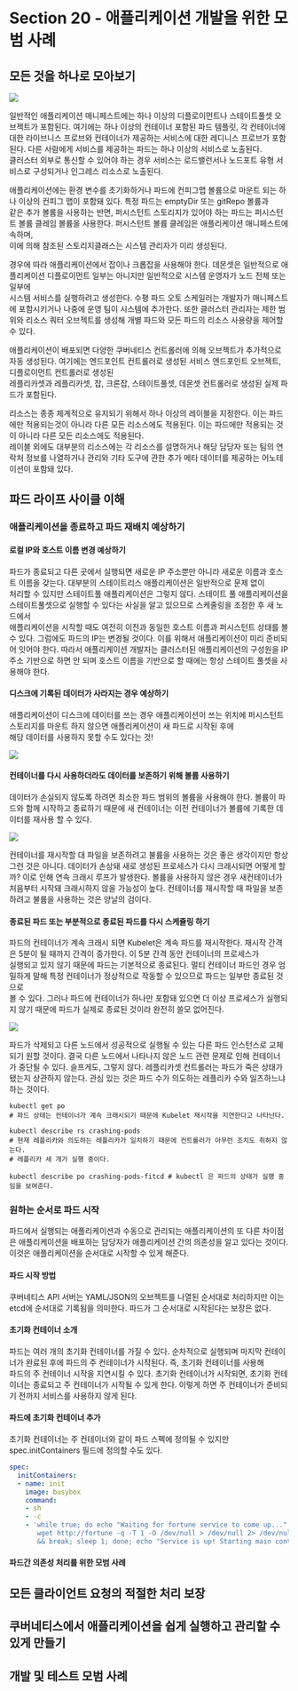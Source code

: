 # Section 20 - 애플리케이션 개발을 위한 모범 사례 

## 모든 것을 하나로 모아보기

![](https://github.com/keepinmindsh/lines_kubernetes/blob/main/assets/k8s_usage_001.png) 

일반적인 애플리케이션 매니페스트에는 하나 이상의 디플로이먼트나 스테이트풀셋 오브젝트가 포함된다. 여기에는 하나 이상의 컨테이너 포함된 파드 템플릿, 각 컨테이너에  
대한 라이브니스 프로브와 컨테이너가 제공하는 서비스에 대한 레디니스 프로브가 포함된다. 다른 사람에게 서비스를 제공하는 파드는 하나 이상의 서비스로 노출된다.  
클러스터 외부로 통신할 수 있어야 하는 경우 서비스는 로드밸런서나 노드포트 유형 서비스로 구성되거나 인그레스 리소스로 노출된다.   

  애플리케이션에는 환경 변수를 초기화하거나 파드에 컨피그맵 볼륨으로 마운트 되는 하나 이상의 컨피그 맵이 포함돼 있다. 특정 파드는 emptyDir 또는 gitRepo 볼륨과  
같은 추가 볼륨을 사용하는 반면, 퍼시스턴트 스토리지가 있어야 하는 파드는 퍼시스턴트 볼륨 클레임 볼륨을 사용한다. 퍼시스턴트 볼륨 클레임은 애플리케이션 매니페스트에 속하며,  
이에 의해 참조된 스토리지클래스는 시스템 관리자가 미리 생성된다.   

 경우에 따라 애플리케이션에서 잡이나 크롭잡을 사용해야 한다. 데몬셋은 일반적으로 애플리케이션 디플로이먼트 일부는 아니지만 일반적으로 시스템 운영자가 노드 전체 또는 일부에  
시스템 서비스를 실행하려고 생성한다. 수평 파드 오토 스케일러는 개발자가 매니페스트에 포함시키거나 나중에 운영 팀이 시스템에 추가한다. 또한 클러스터 관리자는 
제한 범위와 리소스 쿼터 오브젝트를 생성해 개별 파드와 모든 파드의 리소스 사용량을 제어할 수 있다.  

애플리케이션이 배포되면 다양한 쿠버네티스 컨트롤러에 의해 오브젝트가 추가적으로 자동 생성된다. 여기에는 엔드포인트 컨트롤러로 생성된 서비스 엔드포인트 오브젝트, 디플로이먼트 컨트롤러로 생성된  
레플리카셋과 레플리카셋, 잡, 크론잡, 스테이트풀셋, 데몬셋 컨트롤러로 생성된 실제 파드가 포함된다. 

리소스는 종종 체계적으로 유지되기 위해서 하나 이상의 레이블을 지정한다. 이는 파드에만 적용되는것이 아니라 다른 모든 리소스에도 적용된다. 이는 파드에만 적용되는 것이 아니라 다른 모든 리소스에도 적용된다.  
레이블 외에도 대부분의 리소스에는 각 리소스를 설명하거나 해당 담당자 또는 팀의 연락처 정보를 나열하거나 관리와 기타 도구에 관한 추가 메타 데이터를 제공하는 어노테이션이 포함돼 있다. 

## 파드 라이프 사이클 이해

### 애플리케이션을 종료하고 파드 재배치 예상하기 

#### 로컬 IP와 호스트 이름 변경 예상하기  

파드가 종료되고 다른 곳에서 실행되면 새로운 IP 주소뿐만 아니라 새로운 이름과 호스트 이름을 갖는다. 대부분의 스테이트리스 애플리케이션은 일반적으로 문제 없이  
처리할 수 있지만 스테이트풀 애플리케이션은 그렇지 않다. 스테이트 풀 애플리케이션을 스테이트풀셋으로 실행할 수 있다는 사실을 알고 있으므로 스케줄링을 조정한 후 새 노드에서  
애플리케이션을 시작할 때도 여전히 이전과 동일한 호스트 이름과 퍼시스턴트 상태를 볼 수 있다. 그럼에도 파드의 IP는 변경될 것이다. 이를 위해서 애플리케이션이 미리 준비되어 잇어야 한다. 
따라서 애플리케이션 개발자는 클러스터된 애플리케이션의 구성원을 IP 주소 기반으로 하면 안 되며 호스트 이름을 기반으로 할 때에는 항상 스테이트 풀셋을 사용해야 한다. 

#### 디스크에 기록된 데이터가 사라지는 경우 예상하기 

애플리케이션이 디스크에 데이터를 쓰는 경우 애플리케이션이 쓰는 위치에 퍼시스턴트 스토리지를 마운트 하지 않으면 애플리케이션이 새 파드로 시작된 후에  
해당 데이터를 사용하지 못할 수도 있다는 것! 

![](https://github.com/keepinmindsh/lines_kubernetes/blob/main/assets/k8s_usage_002.png)

#### 컨테이너를 다시 사용하더라도 데이터를 보존하기 위해 볼륨 사용하기 

데이터가 손실되지 않도록 하려면 최소한 파드 범위의 볼륨을 사용해야 한다. 볼륨이 파드와 함께 시작하고 종료하기 때문에 새 컨테이너는 이전 컨테이너가 볼륨에 
기록한 데이터를 재사용 할 수 있다. 

![](https://github.com/keepinmindsh/lines_kubernetes/blob/main/assets/k8s_usage_003.png)

컨테이너를 재시작할 대 파일을 보존하려고 불륨을 사용하는 것은 좋은 생각이지만 항상 그런 것은 아니다. 데이터가 손상돼 새로 생성된 프로세스가 다시 크래시되면 
어떻게 할까? 이로 인해 연속 크래시 루프가 발생한다. 볼륨을 사용하지 않은 경우 새컨테이너가 처음부터 시작돼 크래시하지 않을 가능성이 높다. 
컨테이너를 재시작할 때 파일을 보존하려고 불륨을 사용하는 것은 양날의 검이다. 

#### 종료된 파드 또는 부분적으로 종료된 파드를 다시 스케쥴링 하기 

파드의 컨테이너가 계속 크래시 되면 Kubelet은 계속 파드를 재시작한다. 재시작 간격은 5분이 될 때까지 간격이 증가한다. 이 5분 간격 동안 컨테이너의 프로세스가  
실행되고 있지 않기 때문에 파드는 기본적으로 종료된다. 멀티 컨테이너 파드인 경우 엄밀하게 말해 특정 컨테이너가 정상적으로 작동할 수 있으므로 파드는 일부만 종료된 것으로  
볼 수 있다. 그러나 파드에 컨테이너가 하나만 포함돼 있으면 더 이상 프로세스가 실행되지 않기 때문에 파드가 실제로 종료된 것이라 완전히 쓸모 없어진다.  

![](https://github.com/keepinmindsh/lines_kubernetes/blob/main/assets/k8s_usage_004.png)

파드가 삭제되고 다른 노드에서 성공적으로 실행될 수 있는 다른 파드 인스턴스로 교체되기 원할 것이다. 결국 다른 노드에서 나타나지 않은 노드 관련 문제로 인해 컨테이너  
가 중단될 수 있다. 슬프게도, 그렇지 않다. 레플리카셋 컨트롤러는 파드가 죽은 상태가 됐는지 상관하지 않는다. 관심 있는 것은 파드 수가 의도하는 레플리카 수와 일츠하느냐 하는 것이다. 

```shell
kubectl get po 
# 파드 상태는 컨테이너가 계속 크래시되기 때문에 Kubelet 재시작을 지연한다고 나타난다. 

kubectl describe rs crashing-pods 
# 현재 레플리카와 의도하는 레플리카가 일치하기 때문에 컨트롤러가 아무런 조치도 취하지 않는다. 
# 레플리카 세 개가 실행 중이다. 

kubectl describe po crashing-pods-fitcd # kubectl 은 파드의 상태가 실행 중임을 보여준다.   
```
### 원하는 순서로 파드 시작 

파드에서 실행되는 애플리케이션과 수동으로 관리되는 애플리케이션의 또 다른 차이점은 애플리케이션을 배포하는 담당자가 애플리케이션 간의 의존성을 알고 있다는 것이다.  
이것은 애플리케이션을 순서대로 시작할 수 있게 해준다. 

#### 파드 시작 방법 

쿠버네티스 API 서버는 YAML/JSON의 오브젝트를 나열된 순서대로 처리하지만 이는 etcd에 순서대로 기록됨을 의미한다. 파드가 그 순서대로 시작된다는 보장은 없다. 

#### 초기화 컨테이너 소개 

파드는 여러 개의 초기화 컨테이너를 가질 수 있다. 순차적으로 실행되며 마지막 컨테이너가 완료된 후에 파드의 주 컨테이너가 시작된다. 즉, 초기화 컨테이너를 사용해  
파드의 주 컨테이너 시작을 지연시킬 수 있다. 초기화 컨테이너가 시작되면, 초기화 컨테이너는 종료되고 주 컨테이너가 시작될 수 있게 한다. 이렇게 하면 주 컨테이너가 준비되기 
전까지 서비스를 사용하지 않게 된다. 

#### 파드에 초기화 컨테이너 추가 

초기화 컨테이너는 주 컨테이너와 같이 파드 스펙에 정의될 수 있지만 spec.initContainers 필드에 정의할 수도 있다.  

```yaml
spec: 
  initContainers:
  - name: init 
    image: busybox 
    command: 
    - sh
    - -c 
    - 'while true; do echo "Waiting for fortune service to come up..."; 
       wget http://fortune -q -T 1 -O /dev/null > /dev/null 2> /dev/nul; 
       && break; sleep 1; done; echo "Service is up! Starting main container."'
```

#### 파드간 의존성 처리를 위한 모범 사례 


## 모든 클라이언트 요청의 적절한 처리 보장
## 쿠버네티스에서 애플리케이션을 쉽게 실행하고 관리할 수 있게 만들기
## 개발 및 테스트 모범 사례 